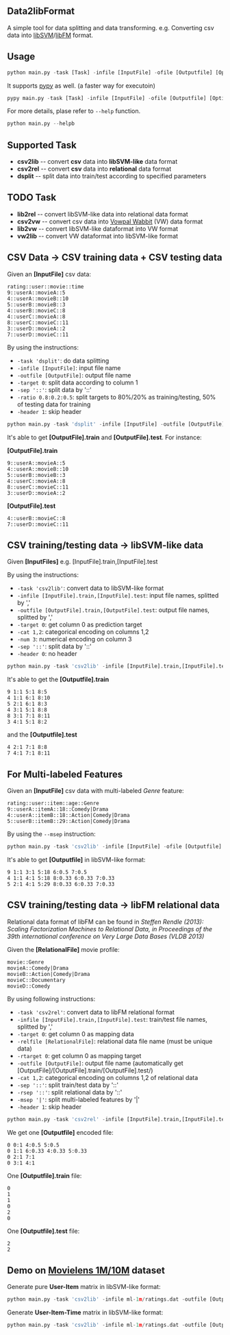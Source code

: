 ## Data2libFormat
A simple tool for data splitting and data transforming. e.g. Converting csv data into [libSVM](http://www.csie.ntu.edu.tw/~cjlin/libsvm/)/[libFM](http://www.libfm.org/) format.

## Usage
```python
python main.py -task [Task] -infile [InputFile] -ofile [Outputfile] [Options]
```

It supports [pypy](http://pypy.org/) as well. (a faster way for executoin)
```python
pypy main.py -task [Task] -infile [InputFile] -ofile [Outputfile] [Options]
```

For more details, plase refer to `--help` function.
```python
python main.py --helpb
```

## Supported Task
* **csv2lib** -- convert **csv** data into **libSVM-like** data format
* **csv2rel** -- convert **csv** data into **relational** data format
* **dsplit** -- split data into train/test according to specified parameters

## TODO Task
* **lib2rel** -- convert libSVM-like data into relational data format
* **csv2vw** -- convert csv data into [Vowpal Wabbit](https://github.com/JohnLangford/vowpal_wabbit) (VW) data format
* **lib2vw** -- convert libSVM-like dataformat into VW format
* **vw2lib** -- convert VW dataformat into libSVM-like format


## CSV Data -> CSV training data + CSV testing data
Given an **[InputFile]** csv data:
```csv
rating::user::movie::time
9::userA::movieA::5
4::userA::movieB::10
5::userB::movieB::3
4::userB::movieC::8
4::userC::movieA::8
8::userC::movieC::11
3::userD::movieA::2
7::userD::movieC::11
```

By using the instructions:
* `-task 'dsplit'`: do data splitting
* `-infile [InputFile]`: input file name
* `-outfile [OutputFile]`: output file name
* `-target 0`: split data according to column 1
* `-sep '::'`: split data by '::'
* `-ratio 0.8:0.2:0.5`: split targets to 80%/20% as training/testing, 50% of testing data for training
* `-header 1`: skip header

```python
python main.py -task 'dsplit' -infile [InputFile] -outfile [OutputFile] -target 0 -sep '::' -ratio 0.8:0.2:0.5 -header 1
```

It's able to get **[OutputFile].train** and **[OutputFile].test**. For instance:

**[OutputFile].train**
```csv
9::userA::movieA::5
4::userA::movieB::10
5::userB::movieB::3
4::userC::movieA::8
8::userC::movieC::11
3::userD::movieA::2
```
**[OutputFile].test**
```csv
4::userB::movieC::8
7::userD::movieC::11
```

## CSV training/testing data -> libSVM-like data
Given **[InputFiles]** e.g. [InputFile].train,[InputFile].test

By using the instructions:
* `-task 'csv2lib'`: convert data to libSVM-like format
* `-infile [InputFile].train,[InputFile].test`: input file names, splitted by ','
* `-outfile [OutputFile].train,[OutputFile].test`: output file names, splitted by ','
* `-target 0`: get column 0 as prediction target
* `-cat 1,2`: categorical encoding on columns 1,2
* `-num 3`: numerical encoding on column 3
* `-sep '::'`: split data by '::'
* `-header 0`: no header

```python
python main.py -task 'csv2lib' -infile [InputFile].train,[InputFile].test -outfile [OutputFile].train,[OutputFile].test -target 0 -cat 1,2 -num 3 -sep '::' -header 0
```

It's able to get the **[Outputfile].train**
```csv
9 1:1 5:1 8:5
4 1:1 6:1 8:10
5 2:1 6:1 8:3
4 3:1 5:1 8:8
8 3:1 7:1 8:11
3 4:1 5:1 8:2
```
and the **[Outputfile].test**
```csv
4 2:1 7:1 8:8
7 4:1 7:1 8:11
```

## For Multi-labeled Features
Given an **[InputFile]** csv data with multi-labeled *Genre* feature:
```csv
rating::user::item::age::Genre
9::userA::itemA::18::Comedy|Drama
4::userA::itemB::18::Action|Comedy|Drama
5::userB::itemB::29::Action|Comedy|Drama
```
By using the `--msep` instruction:
```python
python main.py -task 'csv2lib' -infile [InputFile] -ofile [Outputfile] -target 0 -cat 1,2,4 -num 3 -sep '::' -msep '|' -head 1
```
It's able to get **[Outputfile]** in libSVM-like format:
```
9 1:1 3:1 5:18 6:0.5 7:0.5
4 1:1 4:1 5:18 8:0.33 6:0.33 7:0.33
5 2:1 4:1 5:29 8:0.33 6:0.33 7:0.33
```

## CSV training/testing data -> libFM relational data
Relational data format of libFM can be found in
*Steffen Rendle (2013): Scaling Factorization Machines to Relational Data, in Proceedings of the 39th international conference on Very Large Data Bases (VLDB 2013)*

Given the **[RelationalFile]** movie profile:
```csv
movie::Genre
movieA::Comedy|Drama
movieB::Action|Comedy|Drama
movieC::Documentary
movieD::Comedy
```

By using following instructions:
* `-task 'csv2rel'`: convert data to libFM relational format
* `-infile [InputFile].train,[InputFile].test`: train/test file names, splitted by ','
* `-target 0`: get column 0 as mapping data
* `-relfile [RelationalFile]`: relational data file name (must be unique data)
* `-rtarget 0`: get column 0 as mapping target
* `-outfile [OutputFile]`: output file name (automatically get [OutputFile]/[OutputFile].train/[OutputFile].test/)
* `-cat 1,2`: categorical encoding on columns 1,2 of relational data
* `-sep '::'`: split train/test data by '::'
* `-rsep '::'`: split relational data by '::'
* `-msep '|'`: split multi-labeled features by '|'
* `-header 1`: skip header

```python
python main.py -task 'csv2rel' -infile [InputFile].train,[InputFile].test -sep '::' -target 0 -relfile [RelationalFile] -rsep '::' -rtarget 0 -ofile [Outputfile] -cat 1,2 -msep '|' -head 1
```
We get one **[Outputfile]** encoded file:
```csv
0 0:1 4:0.5 5:0.5
0 1:1 6:0.33 4:0.33 5:0.33
0 2:1 7:1
0 3:1 4:1
```
One **[Outputfile].train** file:
```csv
0
1
1
0
2
0
```
One **[Outputfile].test** file:
```csv
2
2
```

## Demo on [Movielens 1M/10M](http://grouplens.org/datasets/movielens/) dataset
Generate pure **User-Item** matrix in libSVM-like format:
```python
python main.py -task 'csv2lib' -infile ml-1m/ratings.dat -outfile [Outputfile] -sep '::' -target 2 -cat 0,1 -header 0
```

Generate **User-Item-Time** matrix in libSVM-like format:
```python
python main.py -task 'csv2lib' -infile ml-1m/ratings.dat -outfile [Outputfile] -sep '::' -target 2 -cat 0,1 -num 2 -header 0
```
